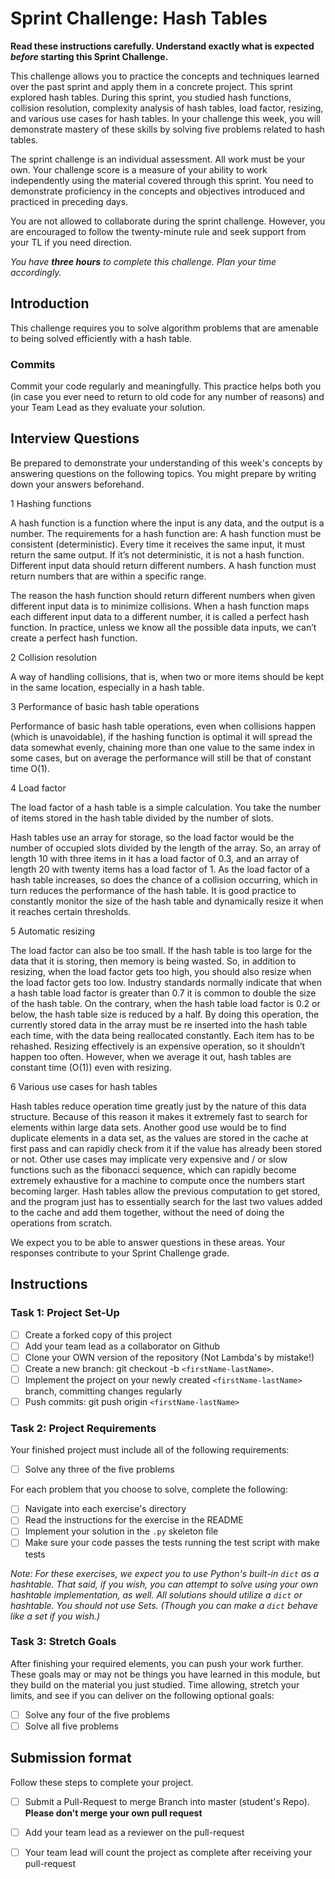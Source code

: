 # Sprint Challenge: Hash Tables

**Read these instructions carefully. Understand exactly what is expected _before_ starting this Sprint Challenge.**

This challenge allows you to practice the concepts and techniques learned over the past sprint and apply them in a concrete project. This sprint explored hash tables. During this sprint, you studied hash functions, collision resolution, complexity analysis of hash tables, load factor, resizing, and various use cases for hash tables. In your challenge this week, you will demonstrate mastery of these skills by solving five problems related to hash tables.

The sprint challenge is an individual assessment. All work must be your own. Your challenge score is a measure of your ability to work independently using the material covered through this sprint. You need to demonstrate proficiency in the concepts and objectives introduced and practiced in preceding days.

You are not allowed to collaborate during the sprint challenge. However, you are encouraged to follow the twenty-minute rule and seek support from your TL if you need direction.

_You have **three hours** to complete this challenge. Plan your time accordingly._

## Introduction

This challenge requires you to solve algorithm problems that are amenable to being solved efficiently with a hash table.

### Commits

Commit your code regularly and meaningfully. This practice helps both you (in case you ever need to return to old code for any number of reasons) and your Team Lead as they evaluate your solution.

## Interview Questions

Be prepared to demonstrate your understanding of this week's concepts by answering questions on the following topics. You might prepare by writing down your answers beforehand.

1 Hashing functions

A hash function is a function where the input is any data, and the output is a number.
The requirements for a hash function are:
A hash function must be consistent (deterministic). Every time it receives the same input, it must return the same output. If it’s not deterministic, it is not a hash function.
Different input data should return different numbers. 
A hash function must return numbers that are within a specific range.

The reason the hash function should return different numbers when given different input data is to minimize collisions. When a hash function maps each different input data to a different number, it is called a perfect hash function. In practice, unless we know all the possible data inputs, we can’t create a perfect hash function.
 
2 Collision resolution

 A way of handling collisions, that is, when two or more items should be kept in the same location, especially in a hash table.

3 Performance of basic hash table operations

Performance of basic hash table operations, even when collisions happen (which is unavoidable), if the hashing function is optimal it will spread the data somewhat evenly, chaining more than one value to the same index in some cases, but on average the performance will still be that of constant time O(1). 

4 Load factor

The load factor of a hash table is a simple calculation. You take the number of items stored in the hash table divided by the number of slots.

Hash tables use an array for storage, so the load factor would be the number of occupied slots divided by the length of the array. So, an array of length 10 with three items in it has a load factor of 0.3, and an array of length 20 with twenty items has a load factor of 1. 
As the load factor of a hash table increases, so does the chance of a collision occurring, which in turn reduces the performance of the hash table. It is good practice to constantly monitor the size of the hash table and dynamically resize it when it reaches certain thresholds. 
 
 
5 Automatic resizing

The load factor can also be too small. If the hash table is too large for the data that it is storing, then memory is being wasted. So, in addition to resizing, when the load factor gets too high, you should also resize when the load factor gets too low.
Industry standards normally indicate that when a hash table load factor is greater than 0.7 it is common to double the size of the hash table. On the contrary, when the hash table load factor is 0.2 or below, the hash table size is reduced by a half. 
By doing this operation, the currently stored data in the array must be re inserted into the hash table each time, with the data being reallocated constantly. Each item has to be rehashed. 
Resizing effectively is an expensive operation, so it shouldn’t happen too often. However, when we average it out, hash tables are constant time (O(1)) even with resizing.
 
6 Various use cases for hash tables

Hash tables reduce operation time greatly just by the nature of this data structure. Because of this reason it makes it extremely fast to search for elements within large data sets. 
Another good use would be to find duplicate elements in a data set, as the values are stored in the cache at first pass and can rapidly check from it if the value has already been stored or not. 
Other use cases may implicate very expensive and / or slow functions such as the fibonacci sequence, which can rapidly become extremely exhaustive for a machine to compute once the numbers start becoming larger. Hash tables allow the previous computation to get stored, and the program just has to essentially search for the last two values added to the cache and add them together, without the need of doing the operations from scratch. 


We expect you to be able to answer questions in these areas. Your responses contribute to your Sprint Challenge grade.

## Instructions

### Task 1: Project Set-Up

- [ ] Create a forked copy of this project
- [ ] Add your team lead as a collaborator on Github
- [ ] Clone your OWN version of the repository (Not Lambda's by mistake!)
- [ ] Create a new branch: git checkout -b `<firstName-lastName>`.
- [ ] Implement the project on your newly created `<firstName-lastName>` branch, committing changes regularly
- [ ] Push commits: git push origin `<firstName-lastName>`

### Task 2: Project Requirements

Your finished project must include all of the following requirements:

- [ ] Solve any three of the five problems

For each problem that you choose to solve, complete the following:

- [ ] Navigate into each exercise's directory
- [ ] Read the instructions for the exercise in the README
- [ ] Implement your solution in the `.py` skeleton file
- [ ] Make sure your code passes the tests running the test script with make tests

*Note: For these exercises, we expect you to use Python's built-in `dict` as a hashtable. That said, if you wish, you can attempt to solve using your own hashtable implementation, as well. All solutions should utilize a `dict` or hashtable. You should not use Sets. (Though you can make a `dict` behave like a set if you wish.)*

### Task 3: Stretch Goals

After finishing your required elements, you can push your work further. These goals may or may not be things you have learned in this module, but they build on the material you just studied. Time allowing, stretch your limits, and see if you can deliver on the following optional goals:

- [ ] Solve any four of the five problems
- [ ] Solve all five problems

## Submission format

Follow these steps to complete your project.

- [ ] Submit a Pull-Request to merge <firstName-lastName> Branch into master (student's  Repo). **Please don't merge your own pull request**
- [ ] Add your team lead as a reviewer on the pull-request
- [ ] Your team lead will count the project as complete after receiving your pull-request

